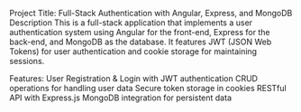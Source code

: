 Project Title: Full-Stack Authentication with Angular, Express, and MongoDB
Description
This is a full-stack application that implements a user authentication system using Angular for the front-end, Express for the back-end, and MongoDB as the database. It features JWT (JSON Web Tokens) for user authentication and cookie storage for maintaining sessions.

Features:
User Registration & Login with JWT authentication
CRUD operations for handling user data
Secure token storage in cookies
RESTful API with Express.js
MongoDB integration for persistent data
